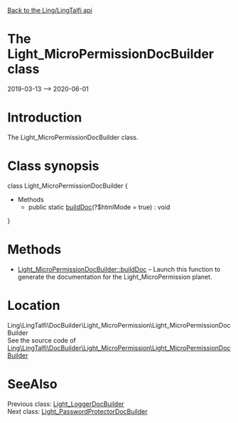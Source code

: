 [Back to the Ling/LingTalfi api](https://github.com/lingtalfi/LingTalfi/blob/master/doc/api/Ling/LingTalfi.md)



The Light_MicroPermissionDocBuilder class
================
2019-03-13 --> 2020-06-01






Introduction
============

The Light_MicroPermissionDocBuilder class.



Class synopsis
==============


class <span class="pl-k">Light_MicroPermissionDocBuilder</span>  {

- Methods
    - public static [buildDoc](https://github.com/lingtalfi/LingTalfi/blob/master/doc/api/Ling/LingTalfi/DocBuilder/Light_MicroPermission/Light_MicroPermissionDocBuilder/buildDoc.md)(?$htmlMode = true) : void

}






Methods
==============

- [Light_MicroPermissionDocBuilder::buildDoc](https://github.com/lingtalfi/LingTalfi/blob/master/doc/api/Ling/LingTalfi/DocBuilder/Light_MicroPermission/Light_MicroPermissionDocBuilder/buildDoc.md) &ndash; Launch this function to generate the documentation for the Light_MicroPermission planet.





Location
=============
Ling\LingTalfi\DocBuilder\Light_MicroPermission\Light_MicroPermissionDocBuilder<br>
See the source code of [Ling\LingTalfi\DocBuilder\Light_MicroPermission\Light_MicroPermissionDocBuilder](https://github.com/lingtalfi/LingTalfi/blob/master/DocBuilder/Light_MicroPermission/Light_MicroPermissionDocBuilder.php)



SeeAlso
==============
Previous class: [Light_LoggerDocBuilder](https://github.com/lingtalfi/LingTalfi/blob/master/doc/api/Ling/LingTalfi/DocBuilder/Light_Logger/Light_LoggerDocBuilder.md)<br>Next class: [Light_PasswordProtectorDocBuilder](https://github.com/lingtalfi/LingTalfi/blob/master/doc/api/Ling/LingTalfi/DocBuilder/Light_PasswordProtector/Light_PasswordProtectorDocBuilder.md)<br>
